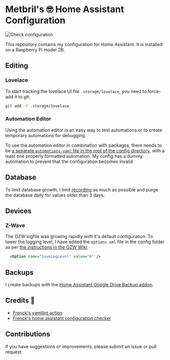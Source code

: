 # Metbril's 🤓 Home Assistant Configuration

![Check configuration](https://github.com/metbril/home-assistant-config/workflows/Check%20configuration/badge.svg)

This repository contains my configuration for Home Assistant. It is installed on a Raspberry Pi model 2B.

## Editing

### Lovelace

To start tracking the lovelace UI file `.storage/lovelace`, you need to force-add it to git:

```bash
git add -f .storage/lovelace
```

### Automation Editor

Using the automation editor is an easy way to test automations or to create temporary automations for debugging.

To use the automation editor in combination with packages, there needs to be [a separate `automations.yaml` file in the root of the config directory](./automations.yaml), with a least one properly formatted automation. My config has a dummy automation to prevent that the configuration becomes invalid.

## Database

To limit database growth, I limit [recording](https://home-assistant.io/components/recorder/) as much as possible and purge the database daily for values older than 3 days.

## Devices

### Z-Wave

The OZW logfile was growing rapidly with it's default configuration. To lower the logging level, I have edited the `options.xml` file in the config folder as per [the instructions in the OZW Wiki](https://github.com/OpenZWave/open-zwave/wiki/Config-Options):

```xml
  <Option name="SaveLogLevel" value="6" />
```
## Backups

I create backups with the [Home Assistant Google Drive Backup addon](https://github.com/sabeechen/hassio-google-drive-backup).

## Credits 🙏

- [Frenck's yamllint action](https://github.com/frenck/action-yamllint)
- [Frenck's home assistant configuration checker](https://github.com/frenck/action-home-assistant)

## Contributions

If you have suggestions or improvements, please submit an issue or pull request.
